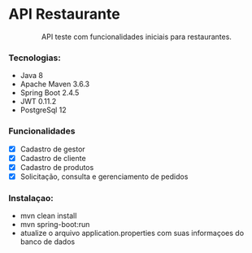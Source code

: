 # API Restaurante 

<p align="center">API teste com funcionalidades iniciais para restaurantes.</p>

### Tecnologias:
 - Java 8
 - Apache Maven 3.6.3
 - Spring Boot 2.4.5
 - JWT 0.11.2
 - PostgreSql 12

### Funcionalidades

- [x] Cadastro de gestor
- [x] Cadastro de cliente
- [x] Cadastro de produtos
- [x] Solicitação, consulta e gerenciamento de pedidos

### Instalaçao:
 - mvn clean install
 - mvn spring-boot:run
 - atualize o arquivo application.properties com suas informaçoes do banco de dados
